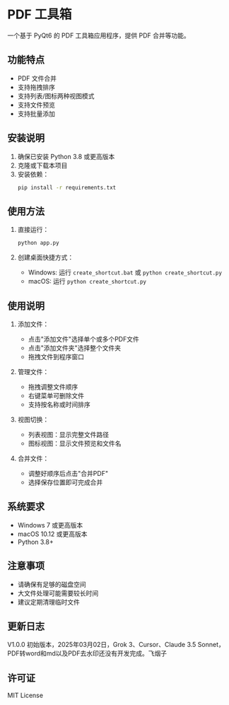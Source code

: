 # PDF 工具箱

一个基于 PyQt6 的 PDF 工具箱应用程序，提供 PDF 合并等功能。

## 功能特点

- PDF 文件合并
- 支持拖拽排序
- 支持列表/图标两种视图模式
- 支持文件预览
- 支持批量添加

## 安装说明

1. 确保已安装 Python 3.8 或更高版本
2. 克隆或下载本项目
3. 安装依赖：
   ```bash
   pip install -r requirements.txt
   ```

## 使用方法

1. 直接运行：
   ```bash
   python app.py
   ```

2. 创建桌面快捷方式：
   - Windows: 运行 `create_shortcut.bat` 或 `python create_shortcut.py`
   - macOS: 运行 `python create_shortcut.py`

## 使用说明

1. 添加文件：
   - 点击"添加文件"选择单个或多个PDF文件
   - 点击"添加文件夹"选择整个文件夹
   - 拖拽文件到程序窗口

2. 管理文件：
   - 拖拽调整文件顺序
   - 右键菜单可删除文件
   - 支持按名称或时间排序

3. 视图切换：
   - 列表视图：显示完整文件路径
   - 图标视图：显示文件预览和文件名

4. 合并文件：
   - 调整好顺序后点击"合并PDF"
   - 选择保存位置即可完成合并

## 系统要求

- Windows 7 或更高版本
- macOS 10.12 或更高版本
- Python 3.8+

## 注意事项

- 请确保有足够的磁盘空间
- 大文件处理可能需要较长时间
- 建议定期清理临时文件


## 更新日志
V1.0.0 初始版本，2025年03月02日，Grok 3、Cursor、Claude 3.5 Sonnet，PDF转word和md以及PDF去水印还没有开发完成。飞烟子

## 许可证

MIT License 